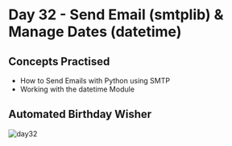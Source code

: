 # Day 32 - Send Email (smtplib) & Manage Dates (datetime)
## Concepts Practised
- How to Send Emails with Python using SMTP
- Working with the datetime Module
## Automated Birthday Wisher
![day32](https://user-images.githubusercontent.com/98851253/155895378-f5e03b78-e2f9-4d3c-846e-f5ecdb43a259.gif)